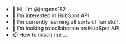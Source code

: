 - 👋 Hi, I’m @jorgens182
- 👀 I’m interested in HubSpot API
- 🌱 I’m currently learning all sorts of fun stuff.
- 💞️ I’m looking to collaborate on HubSpot API
- 📫 How to reach me ...

<!---
jorgens182/jorgens182 is a ✨ special ✨ repository because its `README.md` (this file) appears on your GitHub profile.
You can click the Preview link to take a look at your changes.
--->
